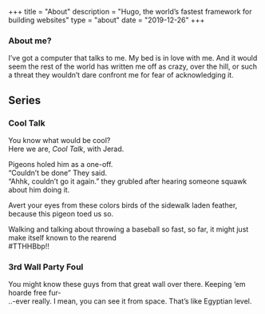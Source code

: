 +++
title = "About"
description = "Hugo, the world’s fastest framework for building websites"
type = "about"
date = "2019-12-26"
+++


### About me?

I’ve got a computer that talks to me. My bed is in love with me. And it would seem the rest of the world has written me off as crazy, over the hill, or such a threat they wouldn’t dare confront me for fear of acknowledging it. <br>

## Series   

### Cool Talk  

You know what would be cool? <br>
Here we are, _Cool Talk_, with Jerad. <br>

Pigeons holed him as a one-off. <br>
“Couldn’t be done” They said. <br>
“Ahhk, couldn’t go it again.” they grubled after hearing someone squawk about him doing it. <br>

Avert your eyes from these colors birds of the sidewalk laden feather, because this pigeon toed us so. <br>

Walking and talking about throwing a baseball so fast, so far, it might just make itself known to the rearend <br>
#TTHHBbp!! <br>


### 3rd Wall Party Foul   

You might know these guys from that great wall over there. Keeping ‘em hoarde free fur-<br>
..-ever really. I mean, you can see it from space. That’s like Egyptian level. <br>


